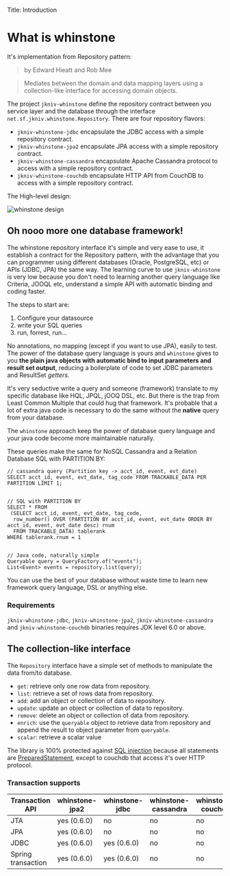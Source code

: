 Title: Introduction


# What is whinstone


It's implementation from Repository pattern:

>by Edward Hieatt and Rob Mee

>Mediates between the domain and data mapping layers using a collection-like interface for accessing domain objects.

The project `jkniv-whinstone` define the repository contract between you service layer and the database through the interface `net.sf.jkniv.whinstone.Repository`. There are four repository flavors: 

- `jkniv-whinstone-jdbc` encapsulate the JDBC access with a simple repository contract.
- `jkniv-whinstone-jpa2` encapsulate JPA access with a simple repository contract.
- `jkniv-whinstone-cassandra` encapsulate Apache Cassandra protocol to access with a simple repository contract.
- `jkniv-whinstone-couchdb` encapsulate HTTP API from CouchDB to access with a simple repository contract.

The High-level design:

![whinstone design](images/whinstone-architecture.png)



## Oh nooo more one database framework!

The whinstone repository interface it's simple and very ease to use, it establish a contract for the Repository pattern, with the advantage that you can programmer using different databases (Oracle, PostgreSQL, etc) or APIs (JDBC, JPA) the same way. The learning curve to use `jkniv-whinstone` is very low because you don't need to learning another query language like Criteria, JOOQL etc, understand a simple API with automatic binding and coding faster.

The steps to start are:

1. Configure your datasource
2. write your SQL queries
3. run, forrest, run...

No annotations, no mapping (except if you want to use JPA), easily to test. The power of the database query language is yours and `whinstone` gives to you **the plain java objects with automatic bind to input parameters and result set output**, reducing a boilerplate of code to set JDBC parameters and ResultSet *getters*.


It's very seductive write a query and someone (framework) translate to my specific database like HQL, JPQL, jOOQ DSL, etc. But there is the trap from Least Common Multiple that could hug that framework. It's probable that a lot of extra java code is necessary to do the same without the **native** query from your database.

The `whinstone` approach keep the power of database query language and your java code become more maintainable naturally.

These queries make the same for NoSQL Cassandra and a Relation Database SQL with PARTITION BY:

    // cassandra query (Partition key -> acct_id, event, evt_date)
    SELECT acct_id, event, evt_date, tag_code FROM TRACKABLE_DATA PER PARTITION LIMIT 1;


    // SQL with PARTITION BY
    SELECT * FROM 
     (SELECT acct_id, event, evt_date, tag_code, 
      row_number() OVER (PARTITION BY acct_id, event, evt_date ORDER BY acct_id, event, evt_date desc) rnum
      FROM TRACKABLE_DATA) tablerank  
    WHERE tablerank.rnum = 1


    // Java code, naturally simple
    Queryable query = QueryFactory.of("events");
    List<Event> events = repository.list(query);
    

You can use the best of your database without waste time to learn new framework query language, DSL or anything else.


    
### Requirements

`jkniv-whinstone-jdbc`, `jkniv-whinstone-jpa2`, `jkniv-whinstone-cassandra` and `jkniv-whinstone-couchdb` binaries requires JDK level 6.0 or above.


## The collection-like interface

The `Repository` interface have a simple set of methods to manipulate the data from/to database.

- `get`: retrieve only one row data from repository.
- `list`: retrieve a set of rows data from repository.
- `add`: add an object or collection of data to repository.
- `update`: update an object or collection of data to repository.
- `remove`: delete an object or collection of data from repository.
- `enrich`: use the `queryable` object to retrieve data from repository and append the result to object parameter from `queryable`. 
- `scalar`: retrieve a scalar value

The library is 100% protected against [SQL injection](https://www.owasp.org/index.php/SQL_Injection "OWASP SQL injection") because all statements are [PreparedStatement](https://docs.oracle.com/javase/6/docs/api/java/sql/PreparedStatement.html "PreparedStatement"), except to couchdb that access it's over HTTP protocol.



### Transaction supports

| Transaction API    | whinstone-jpa2 | whinstone-jdbc | whinstone-cassandra | whinstone-couchdb |
| ------------------ | -------------- | -------------- |---------------------|-------------------|
| JTA                |   yes (0.6.0)  | no             | no                  | no                |
| JPA                |   yes (0.6.0)  | no             | no                  | no                |
| JDBC               |   yes (0.6.0)  | yes  (0.6.0)   | no                  | no                |
| Spring transaction |   yes (0.6.0)  | yes  (0.6.0)   | no                  | no                |



